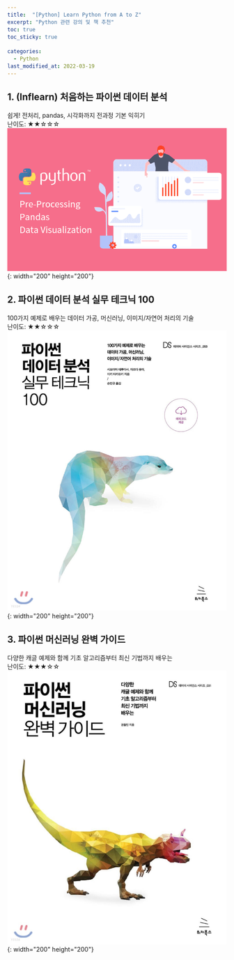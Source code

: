 ```yaml
---
title:  "[Python] Learn Python from A to Z"
excerpt: "Python 관련 강의 및 책 추천"
toc: true
toc_sticky: true

categories:
  - Python
last_modified_at: 2022-03-19
---
```


## 1. (Inflearn) 처음하는 파이썬 데이터 분석 
  쉽게! 전처리, pandas, 시각화까지 전과정 기본 익히기 <br>
  난이도: ★★☆☆☆ <br>
  ![python_lec1](/img/python_lec1.png){: width="200" height="200"} 
  <br>

## 2. 파이썬 데이터 분석 실무 테크닉 100
  100가지 예제로 배우는 데이터 가공, 머신러닝, 이미지/자연어 처리의 기술 <br>
  난이도: ★★☆☆☆ <br>
  ![pyda100](/img/book1.jpg){: width="200" height="200"} 
  <br>
 
## 3. 파이썬 머신러닝 완벽 가이드
  다양한 캐글 예제와 함께 기초 알고리즘부터 최신 기법까지 배우는 <br>
  난이도: ★★★☆☆ <br>
  ![pymldg](/img/book2.jpg){: width="200" height="200"}
  <br>